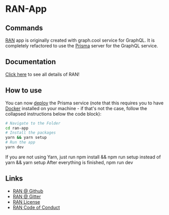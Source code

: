 # RAN-App

## Commands

[RAN](https://www.rantoolkit.com/) app is  originally created with  graph.cool service for GraphQL. It is  completely refactored  to use the [Prisma](https://www.prisma.io/) server for the GraphQL service. 

## Documentation

[Click here](https://www.rantoolkit.com/) to see all details of RAN!

## How to use

You can now [deploy](https://www.prisma.io/docs/reference/cli-command-reference/database-service/prisma-deploy-kee1iedaov) the Prisma service (note that this requires you to have [Docker](https://www.docker.com) installed on your machine - if that's not the case, follow the collapsed instructions below the code block):

```sh
# Navigate to the Folder 
cd ran-app
# Install the packages 
yarn && yarn setup
# Run the app 
yarn dev
```
If you are not using Yarn, just run npm install && npm run setup instead of yarn && yarn setup
After everything is finished, npm run dev

## Links

 - [RAN @ Github](https://github.com/Sly777/ran)
 - [RAN @ Gitter](https://gitter.im/ran-boilerplate/Lobby)
 - [RAN License](https://github.com/Sly777/ran/blob/master/LICENSE.md)
 - [RAN Code of Conduct](https://github.com/Sly777/ran/blob/master/CODE_OF_CONDUCT.md)
